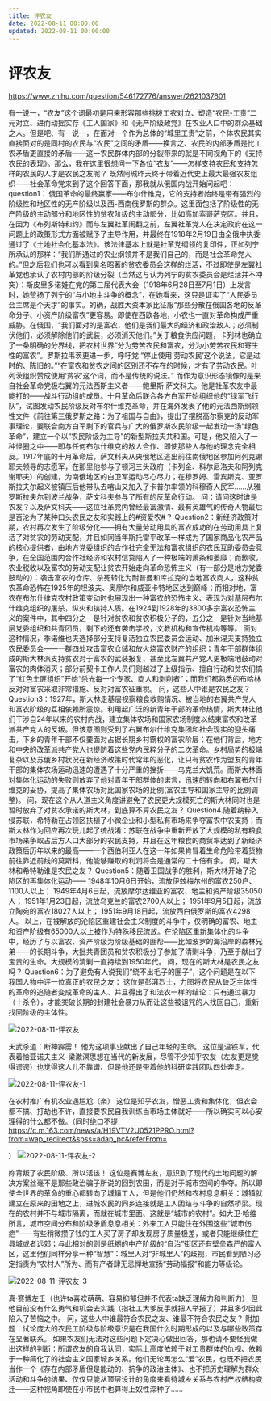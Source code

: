 ```yaml
---
title: 评农友
date: 2022-08-11 00:00:00
updated: 2022-08-11 00:00:00
---
```


# 评农友

https://www.zhihu.com/question/546172776/answer/2621037601

有一说一，“农友”这个词最初是用来形容那些挑拨工农对立、塑造“农民-工贵”二元对立、进而动摇实存《工人国家》和《无产阶级政党》在农业人口中的群众基础之人。但是吧、有一说一，在面对一个作为总体的“城里工贵”之前，个体农民其实直接面对的是同村的农民与“农民”之间的矛盾——换言之、农民的内部矛盾是比工农矛盾更直接的矛盾——这一农民群体内部的分裂带来的就是不同视角下的《支持农民的表现》。那么，我在这里很想问一下各位“农友”——怎样支持农民和支持怎样的农民的人才是农民之友呢？
既然阿珹昨天终于带着近代史上最大最强农友组织——社会革命党来到了这个回答下面，那我就从俄国内战开始问起吧：
question1：
俄国革命的最终赢家——布尔什维克，它的支持者始终是带有强烈的阶级性和地区性的无产阶级以及西-西南俄罗斯的群众。这里面包括了阶级性的无产阶级的主动部分和地区性的贫农阶级的主动部分，比如高加索哥萨克区。并且，在因为《布列斯特和约》而与左翼社革闹翻之前，左翼社革党人在决定政府在这一问题上的政策形式方面被赋予了主导作用，并最终在1918年2月19日由全俄中执委通过了《土地社会化基本法》。该法律基本上就是社革党纲领的复印件，正如列宁所承认的那样：“我们所通过的农业纲领并不是我们自己的，而是社会革命党人的。”但之后我们也可以看到臭名昭著的贫农委员会这样的烂活，不过即使是左翼社革党也承认了农村内部的阶级分裂（当然这与认为列宁的贫农委员会是烂活并不冲突）：斯皮里多诺娃在党的第三届代表大会（1918年6月28日至7月1日）上发言时，她赞扬了列宁的“与小地主斗争的概念”，在她看来，这只是证实了“人民委员会主席是个天才”的事实。的确，战胜大资本家比征服“那些分散在俄国各地的反革命分子、小资产阶级富农”更容易。即使在西欧各地，小农也一直对革命构成严重威胁。在俄国，“我们面对的是富农，他们是我们最大的经济和政治敌人；必须制伏他们，必须解除他们的武装，必须消灭他们。”关于粮食供应问题，卡列林也确立了一条明确的分界线，把农村世界“分为劳苦农民和富农，分为小劳苦农民和寄生性的富农”。罗斯拉韦茨更进一步，呼吁党 “停止使用‘劳动农民’这个说法，它是过时的、陈旧的。”“在富农和贫农之间的区别还不存在的时候，才有了劳动农民。叶列茨组织赞成使用‘贫农’这个词，而不是传统的说法。”
而作为意识形态镜像的是来自社会革命党极右翼的元法西斯主义者——鲍里斯·萨文科夫。他是社革农友中最能打的——战斗行动组的成员。十月革命后联合各方白军开始组织他的“绿军飞行队”，试图发动农民阶级反对布尔什维克革命，并在海外发表了他的元法西斯纲领性文件《前往第三俄罗斯之路：为了祖国与自由》，提出了摆脱高尔察克的反动军事理论，要联合南方白军剩下的官兵与广大的俄罗斯农民阶级一起发动一场“绿色革命”，建立一个以“农民阶级为主导”的新型斯拉夫共和国。可是，他又陷入了一种怪圈之中——即与任何布尔什维克的敌人合作、即使那些人与他的理念完全相反。1917年底的十月革命后，萨文科夫从央俄地区逃出前往南俄地区参加阿列克谢耶夫领导的志愿军，在那里他参与了顿河三头政府（卡列金、科尔尼洛夫和阿列克谢耶夫）的创建，为南俄地区的白卫军运动尽心尽力；在穆罗姆、雷宾斯克、亚罗斯拉夫尔起义被镇压后他带队去喀山又加入了卡普尔率领的科穆奇人民军……从雅罗斯拉夫尔到波兰战争，萨文科夫参与了所有的反革命行动。
问：请问这时谁是农友？以及萨文科夫——这位社革党内曾经最富激情、最有英雄气的传奇人物最后是否沦为了某种口头农民之友和实践上的#资爱农#？
Question2：新经济政策时期，农村再次发生了阶级分化——拥有大量劳动用具的富农成功的在劳动用具上复活了对贫农的劳动支配，并且如同当年斯托雷平改革一样成为了国家商品化农产品的核心提供者，由地方党委组织的合作社完全无法和富农组织的农民互助委员会竞争，在全国范围内合作社经济和农村信贷陷入了一种极端的萧条和萎靡；而歉收，农业税收以及富农的劳动支配让贫农开始走向革命恐怖主义（有一部分是地方党委鼓动的）：袭击富农的仓库、杀死转化为耐普曼和库拉克的当地富农商人，这种贫农革命恐怖在1925年的坦波夫、奥廖尔和威亚卡特地区达到巅峰；而相对地，富农在布尔什维克农村政策变动时也展现出一种富农的恐怖主义、表现为对基层布尔什维克组织的屠杀，纵火和挟持人质。在1924到1928年的3800多宗富农恐怖主义的案件中，其中四分之一是针对贫农和贫农积极分子的，五分之一是针对当地基层党委组织和共青团员，剩下的还有袭击学校，文教机构和宣传机构等等。
面对这种情况，季诺维也夫选择部分支持复活独立农民委员会运动、加米涅夫支持独立农民委员会——一群四处攻击富农仓储和放火烧富农财产的组织；青年干部群体组成的斯大林派支持贫农对于富农的武装报复、甚至比左翼共产党人更极端地鼓动对富农的肉体消灭；部分前契卡工作人员们则越过了上级指示、擅自行动和贫农们搞了“红色土匪组织”开始“杀光每一个专家、商人和剥削者”；而我们都熟悉的布哈林反对对富农采取非常措施、反对对富农征重稅。
问，这些人中谁是农民之友？
Question3：1927年，斯大林走基层视察粮食收购情况、被当地的右翼共产党人和富农阶级的互相依赖所震惊。利用起广泛的新青年干部的革命热情，斯大林让他们干涉自24年以来的农村内战，建立集体农场和国家农场制度以结束富农和改革派共产党人的反叛。但该意图则受到了右翼布尔什维克集团和社会现实的迎头痛击，下乡的青年干部不仅要面对占据长期乡村霸权的富农阶层；在他们背后，地方和中央的改革派共产党人也提防着这些党内民粹分子的二次革命。乡村局势的极端复杂以及苏俄乡村状况在新经济政策时代常年的恶化，让只有贫农作为盟友的青年干部的集体农场运动迅速的遭遇了十分严重的挫折——乌克兰大饥荒。而斯大林面对集体化运动的失败则放弃了他对青年干部群体的诺言，迅速的转向和右翼布尔什维克的妥协，提高了集体农场对比国家农场的比例(富农主导和国家主导的比例调整)。
问，现在这个从人道主义角度讲避免了农民更大规模死亡的斯大林同时也是暂时放弃了对贫农承诺的斯大林，到底算不算农民之友？
Question4.随着纳粹入侵苏联，希特勒在占领区扶植了小微企业和小型私有市场来争夺富农中农支持；而斯大林作为回应再次玩儿起了统战淆：苏联在战争中重新开放了大规模的私有粮食市场来争取占后方人口大部分的农民支持，并且在这年粮食的商贸率达到了新经济政策后历年以来的最高——一个西伯利亚人在这一年如果肯冒着生命危险带着货物前往靠近前线的莫斯科，他能够赚取的利润将会是通常的二十倍有余。
问，斯大林和希特勒谁是农民之友？
Question5：随着卫国战争的胜利，斯大林开始了沦陷区的再集体化运动——
1948年10月6日开始，流放伊兹梅尔州的富农250户、1100人以上；
1949年4月6日起，流放摩尔达维亚的富农、地主和资产阶级35050人；
1951年1月23日起，流放乌克兰的富农2700人以上；
1951年9月5日起，流放立陶宛的富农18027人以上；
1951年9月18日起，流放西白俄罗斯的富农4298人。
以上，在被解放的沦陷区重建社会主义制度的斗争中，仅明确的富农、地主和资产阶级有65000人以上被作为特殊移民流放。在沦陷区重新集体化的斗争中，经历了与以富农、资产阶级为阶级基础的匪帮——比如波罗的海沿岸的森林兄弟——的长期斗争，大批共青团员和贫农积极分子参加了清剿斗争，乃至于献出了宝贵的生命。大规模的清剿一直持续到1950年代。
问，现在的斯大林是农民之友吗？
Question6：为了避免有人说我们“绕不出毛子的圈子”，这个问题是在以下我国人物中评一位真正的农民之友：
这位是彭湃烈士，力图将农民从缺乏主体性的革命的追随者变成革命的主人、并且得出了和法农一样的结论：只有通过暴力（十杀令），才能突破长期的封建社会暴力从而让这些被诅咒的人找回自己，重新找回阶级的主体性。

![2022-08-11-评农友](assets/2022-08-11-评农友.jpeg)

天武杀道：断神霹雳！
他为这项事业献出了自己年轻的生命。
这位是温铁军，代表着恰亚诺夫主义-梁漱溟思想在当代的新发展，尽管不少知乎农友（左友更是觉得谔谔）也觉得这人儿不靠谱、但是他还是带着他的科研实践团队四处奔走。

![2022-08-11-评农友-1](assets/2022-08-11-评农友-1.jpeg)

在农村推广有机农业遇尴尬（楽）
这位是知乎农友，憎恶工贵和集体化，但农会都不搞、打劫也不许，直接要农民自我训练当市场主体就好——所以确实可以心安理得的什么都不做。（同时绝口不提
https://c.m.163.com/news/a/H19VTV2U0521PPRO.html?from=wap_redirect&spss=adap_pc&referFrom=

）
![2022-08-11-评农友-2](assets/2022-08-11-评农友-2.jpeg)

妳背叛了农民阶级、所以活该！
这位是赛博左友，意识到了现代的土地问题的解决方案丝毫不是那些政治骗子所说的回到农田，而是对于城市空间的争夺。所以即使全世界的革命的重心都转向了城镇工人，但是他们仍然和农村息息相关：城镇就建立在原来的田地之上，进城农民的同乡连接就是工人团结与斗争的自然桥梁。现在的农村并不与城市隔离，而就在城市里面、这就是“城市的农村”。如大卫·哈维所言，城市空间分布和阶级矛盾息息相关：外来工人只能住在外围这些“城市伤疤”——有些稍微攒了钱的工人买了房子却发现房子质量极差，或者只能继续住在县城或者远郊；与此相对的则是纸糊的中产阶级的“自治”街区还有壁垒森严的富人区，这里他们同样分享一种“智慧”：城里人对“非城里人”的歧视，市民看到陋习必定指责为“农村人”所为、而有产者肆无忌惮地宣扬“劳动福报”和能力等级论。

![2022-08-11-评农友-3](assets/2022-08-11-评农友-3.jpeg)

真·赛博左壬（也许ta喜欢萌萌、容易抑郁但并不代表ta缺乏理解力和判断力）
但他目前没有什么勇气和机会去实践（指社工大爹反手就把人举报了）并且多少因此陷入了苦恼之中。
问，这些人中谁最符合农民之友、谁最不符合农民之友？
附加题：试论庞大的农民工阶级与阶级意识是在我国什么时期形成的以及与哪些政策存在显著联系。
如果农友们无法对这些问题下定决心做出回答，那也请不要怪我做出这样的判断：所谓农友的自我认同，实际上高度依赖于对工贵群体的仇视、依赖于一种简化了的社会主义国家城乡关系。他们无论再怎么“爱”农民，也既不把农民当作一个《存在内部矛盾但是能动的、抗争的政治主体》、也不把历史理解为群众活动和斗争的结果、仅仅只能从顶层设计的角度来看待城乡关系与农村产权结构变迁——这种视角即使在小市民中也算得上奴性深种了……
